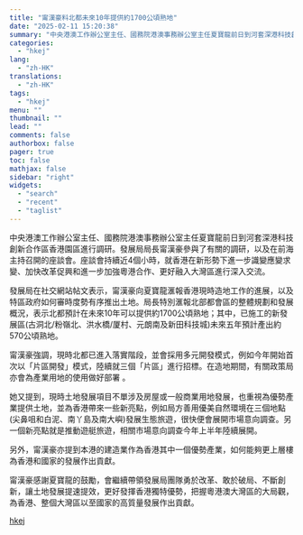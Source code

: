 ```yaml
---
title: "甯漢豪料北都未來10年提供約1700公頃熟地"
date: "2025-02-11 15:20:38"
summary: "中央港澳工作辦公室主任、國務院港澳事務辦公室主任夏寶龍前日到河套深港科技創新合作區香港園區進行調研。..."
categories:
  - "hkej"
lang:
  - "zh-HK"
translations:
  - "zh-HK"
tags:
  - "hkej"
menu: ""
thumbnail: ""
lead: ""
comments: false
authorbox: false
pager: true
toc: false
mathjax: false
sidebar: "right"
widgets:
  - "search"
  - "recent"
  - "taglist"
---
```


中央港澳工作辦公室主任、國務院港澳事務辦公室主任夏寶龍前日到河套深港科技創新合作區香港園區進行調研。發展局局長甯漢豪參與了有關的調研，以及在前海主持召開的座談會。座談會持續近4個小時，就香港在新形勢下進一步識變應變求變、加快改革促興和進一步加強粵港合作、更好融入大灣區進行深入交流。

發展局在社交網站帖文表示，甯漢豪向夏寶龍滙報香港現時造地工作的進展，以及特區政府如何審時度勢有序推出土地。局長特別滙報北部都會區的整體規劃和發展概況，表示北都預計在未來10年可以提供約1700公頃熟地；其中，已施工的新發展區(古洞北/粉嶺北、洪水橋/厦村、元朗南及新田科技城)未來五年預計產出約570公頃熟地。

甯漢豪強調，現時北都已進入落實階段，並會採用多元開發模式，例如今年開始首次以「片區開發」模式，陸續就三個「片區」進行招標。在造地期間，有關政策局亦會為產業用地的使用做好部署 。

她又提到，現時土地發展項目不單涉及房屋或一般商業用地發展，也重視為優勢產業提供土地，並為香港帶來一些新亮點，例如局方善用優美自然環境在三個地點(尖鼻咀和白泥、南丫島及南大嶼)發展生態旅遊，很快便會展開市場意向調查。另一個新亮點就是推動遊艇旅遊，相關市場意向調查今年上半年陸續展開。

另外，甯漢豪亦提到本港的建造業作為香港其中一個優勢產業，如何能夠更上層樓為香港和國家的發展作出貢獻。

甯漢豪感謝夏寶龍的鼓勵，會繼續帶領發展局團隊勇於改革、敢於破局、不斷創新，讓土地發展提速提效，更好發揮香港獨特優勢，把握粵港澳大灣區的大局觀，為香港、整個大灣區以至國家的高質量發展作出貢獻。

[hkej](https://www2.hkej.com/instantnews/current/article/3997072/%E7%94%AF%E6%BC%A2%E8%B1%AA%E6%96%99%E5%8C%97%E9%83%BD%E6%9C%AA%E4%BE%8610%E5%B9%B4%E6%8F%90%E4%BE%9B%E7%B4%841700%E5%85%AC%E9%A0%83%E7%86%9F%E5%9C%B0)
